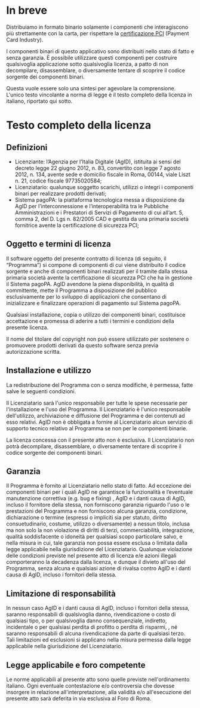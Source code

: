 # In breve

Distribuiamo in formato binario solamente i componenti che interagiscono più strettamente con la carta, per rispettare la [certificazione PCI](https://www.sia.eu/it/gruppo-sia/compliance) (Payment Card Industry).

I componenti binari di questo applicativo sono distribuiti nello stato di fatto e senza garanzia. È possibile utilizzare questi componenti per costruire qualsivoglia applicazione sotto qualsivoglia licenza, a patto di non decompilare, disassemblare, o diversamente tentare di scoprire il codice sorgente dei componenti binari.

Questa vuole essere solo una sintesi per agevolare la comprensione. L'unico testo vincolante a norma di legge è il testo completo della licenza in italiano, riportato qui sotto.

# Testo completo della licenza

## Definizioni
- Licenziante: l’Agenzia per l’Italia Digitale (AgID), istituita ai sensi del decreto legge 22 giugno 2012, n. 83, convertito con legge 7 agosto 2012, n. 134, avente sede e domicilio fiscale in Roma, 00144, viale Liszt n. 21, codice fiscale 97735020584;
- Licenziatario: qualunque soggetto scarichi, utilizzi o integri i componenti binari per realizzare prodotti derivati;
- Sistema pagoPA: la piattaforma tecnologica messa a disposizione da AgID per l’interconnessione e l’interoperabilità tra le Pubbliche Amministrazioni e i Prestatori di Servizi di Pagamento di cui all’art. 5, comma 2, del D. Lgs n. 82/2005 CAD e gestita da una primaria società fornitrice avente la certificazione di sicurezza PCI;

## Oggetto e termini di licenza

Il software oggetto del presente contratto di licenza (di seguito, il “Programma”) si compone di componenti di cui viene distribuito il codice sorgente e anche di componenti binari realizzati per il tramite dalla stessa primaria società avente la certificazione di sicurezza PCI che ha in gestione il Sistema pagoPA. AgID avendone la piena disponibilità, in qualità di committente, mette il Programma a disposizione del pubblico esclusivamente per lo sviluppo di applicazioni che consentano di inizializzare e finalizzare operazioni di pagamento sul Sistema pagoPA.

Qualsiasi installazione, copia o utilizzo dei componenti binari, costituisce accettazione e promessa di aderire a tutti i termini e condizioni della presente licenza.

Il nome del titolare del copyright non può essere utilizzato per sostenere o promuovere prodotti derivati da questo software senza previa autorizzazione scritta.

## Installazione e utilizzo

La redistribuzione del Programma con o senza modifiche, è permessa, fatte salve le seguenti condizioni.

Il Licenziatario sarà l'unico responsabile per tutte le spese necessarie per l'installazione e l'uso del Programma. Il Licenziatario è l'unico responsabile dell'utilizzo, archiviazione e diffusione del Programma e dei contenuti ad esso relativi. AgID non è obbligata a fornire al Licenziatario alcun servizio di supporto tecnico relativo al Programma se non per le componenti binarie.

La licenza concessa con il presente atto non è esclusiva. Il Licenziatario non potrà decompilare, disassemblare, o diversamente tentare di scoprire il codice sorgente dei componenti binari.

## Garanzia

Il Programma è fornito al Licenziatario nello stato di fatto. Ad eccezione dei componenti binari per i quali AgID ne garantisce la funzionalità e l’eventuale manutenzione correttiva (e.g. bug e fixing) , AgID e i danti causa di AgID, incluso il fornitore della stessa, non forniscono garanzia riguardo l'uso o le prestazioni del Programma e non forniscono alcuna garanzia, condizione, dichiarazione o termine (espressi o impliciti sia per statuto, diritto consuetudinario, costume, utilizzo o diversamente) a nessun titolo, inclusa ma non solo la non violazione di diritti di terzi, commerciabilità, integrazione, qualità soddisfacente o idoneità per qualsiasi scopo particolare salvo, e nella misura in cui, tale garanzia non possa essere esclusa o limitata dalla legge applicabile nella giurisdizione del Licenziatario. Qualunque violazione delle condizioni previste nel presente atto di licenza e/e azioni illegali comporteranno la decadenza dalla licenza, e dunque il divieto all'uso del Programma, senza alcuna e qualsiasi azione di rivalsa contro AgID e i danti causa di AgID, incluso i fornitori della stessa.


## Limitazione di responsabilità

In nessun caso AgID e i danti causa di AgID, incluso i fornitori della stessa, saranno responsabili di qualsivoglia danno, rivendicazione o costo di qualsiasi tipo, o per qualsivoglia danno consequenziale, indiretto, incidentale o per qualsiasi perdita di profitto o perdita di risparmi, , né saranno responsabili di alcuna rivendicazione da parte di qualsiasi terzo. Tali limitazioni ed esclusioni si applicano nella misura permessa dalla legge applicabile nella giurisdizione del Licenziatario.

## Legge applicabile e foro competente
Le norme applicabili al presente atto sono quelle previste nell'ordinamento italiano.
Ogni eventuale contestazione e/o controversia che dovesse insorgere in relazione all'interpretazione, alla validità e/o all'esecuzione del presente atto sarà deferita in via esclusiva al Foro di Roma.
